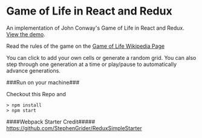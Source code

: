 # Game of Life in React and Redux

An implementation of John Conway's Game of Life in React and Redux. [View the demo](http://thepeted.github.io/game-of-life-redux/).

Read the rules of the game on the [Game of Life Wikipedia Page](https://en.wikipedia.org/wiki/Conway%27s_Game_of_Life)

You can click to add your own cells or generate a random grid.  You can also step through one generation at a time or play/pause to automatically advance generations.

###Run on your machine###

Checkout this Repo and

```
> npm install
> npm start
```

####Webpack Starter Credit#####
https://github.com/StephenGrider/ReduxSimpleStarter
